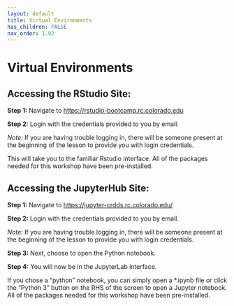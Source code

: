 ```yaml
---
layout: default
title: Virtual Environments
has_children: FALSE
nav_order: 1.92
---
```


# Virtual Environments

## Accessing the RStudio Site:

**Step 1:** Navigate to https://rstudio-bootcamp.rc.colorado.edu

**Step 2:** Login with the credentials provided to you by email.

*Note:* If you are having trouble logging in, there will be someone present at the beginning of the lesson to provide you with login credentials.

This will take you to the familiar Rstudio interface. All of the packages needed for this workshop have been pre-installed.

## Accessing the JupyterHub Site:

**Step 1:** Navigate to https://jupyter-crdds.rc.colorado.edu/

**Step 2:** Login with the credentials provided to you by email.

*Note:* If you are having trouble logging in, there will be someone present at the beginning of the lesson to provide you with login credentials.

**Step 3:** Next, choose to open the Python notebook.

**Step 4:** You will now be in the JupyterLab interface.

If you chose a “python” notebook, you can simply open a *.ipynb file or click the “Python 3” button on the RHS of the screen to open a Jupyter notebook. All of the packages needed for this workshop have been pre-installed.

